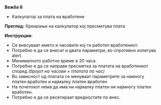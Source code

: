 **Вежба 6**
- Калкулатор за плата на вработени

**Преглед:** Креирање на калкулатор кој пресметува плата

**Инструкции**:  
- Се внесуваат името и часовите кој ги работел вработениот.
- Потребно е да се внесат и двата параметри, во спротивно излегува alert.
- Минималното работно време е  20 часа.
- Потребно е да се направи пресметка за платата на вработениот според *(бројот на часови &times; платата по час)*
- Во зависност од платата се менуваат параметрите за намногу платен вработен и најмалку платен вработен
- На почетокот нема да има ни најмалку платен ни најмногу платен вработен. 
- Потребно е да се ресетираат вредностите по внес.
